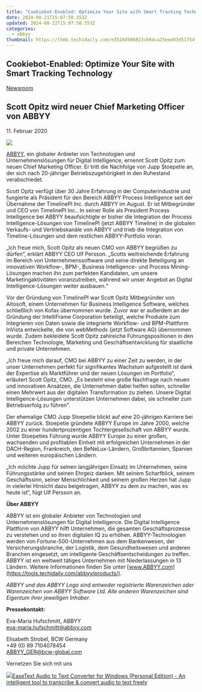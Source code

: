 ```yaml
---
title: "Cookiebot-Enabled: Optimize Your Site with Smart Tracking Technology"
date: 2024-08-21T15:07:50.553Z
updated: 2024-08-22T15:07:50.553Z
categories:
  - abbyy
thumbnail: https://thmb.techidaily.com/e3528d506823cb6dca25eee03d51754fbb17fe96f4d59ce559e11e5be6c55331.jpg
---
```


## Cookiebot-Enabled: Optimize Your Site with Smart Tracking Technology

[Newsroom](https://tools.techidaily.com/abbyy/products/)

## Scott Opitz wird neuer Chief Marketing Officer von ABBYY

11\. Februar 2020

![](https://content.abbyy.com/-/media/project/abbyy/abbyy/branchtemplates/shutterstock_1272462163_1296-x-729.jpg?h=729&iar=0&w=1296)

[ABBYY](https://tools.techidaily.com/abbyy/products/), ein globaler Anbieter von Technologien und Unternehmenslösungen für Digital Intelligence, ernennt Scott Opitz zum neuen Chief Marketing Officer. Er tritt die Nachfolge von Jupp Stoepetie an, der sich nach 20-jähriger Betriebszugehörigkeit in den Ruhestand verabschiedet.

Scott Opitz verfügt über 30 Jahre Erfahrung in der Computerindustrie und fungierte als Präsident für den Bereich ABBYY Process Intelligence seit der Übernahme der TimelinePI Inc. durch ABBYY im August. Er ist Mitbegründer und CEO von TimelinePI Inc.. In seiner Rolle als President Process Intelligence bei ABBYY beaufsichtigte er bisher die Integration der Process Intelligence-Lösungen von TimelinePI (jetzt ABBYY Timeline) in die globalen Verkaufs- und Vertriebskanäle von ABBYY und trieb die Integration von Timeline-Lösungen und dem restlichen ABBYY-Portfolio voran.

„Ich freue mich, Scott Opitz als neuen CMO von ABBYY begrüßen zu dürfen“, erklärt ABBYY CEO Ulf Persson. „Scotts weitreichende Erfahrung im Bereich von Unternehmenssoftware und seine direkte Beteiligung an innovativen Workflow-, BPM-, Business Intelligence- und Process Mining-Lösungen machen ihn zum perfekten Kandidaten, um unsere Marketingaktivitäten voranzutreiben, während wir unser Angebot an Digital Intelligence-Lösungen weiter ausbauen.“

Vor der Gründung von TimelinePI war Scott Opitz Mitbegründer von Altosoft, einem Unternehmen für Business Intelligence Software, welches schließlich von Kofax übernommen wurde. Zuvor war er außerdem an der Gründung der IntelliFrame Corporation beteiligt, welche Produkte zum Integrieren von Daten sowie die integrierte Workflow- und BPM-Plattform InVista entwickelte, die von webMethods (jetzt Software AG) übernommen wurde. Zudem bekleidete Scott Opitz zahlreiche Führungspositionen in den Bereichen Technologie, Marketing und Geschäftsentwicklung für staatliche und private Unternehmen.

„Ich freue mich darauf, CMO bei ABBYY zu einer Zeit zu werden, in der unser Unternehmen perfekt für signifikantes Wachstum aufgestellt ist dank der Expertise als Marktführer und der neuen Lösungen im Portfolio“, erläutert Scott Opitz, CMO. „Es besteht eine große Nachfrage nach neuen und innovativen Ansätzen, die Unternehmen dabei helfen sollen, schneller einen Mehrwert aus der digitalen Transformation zu ziehen. Unsere Digital Intelligence-Lösungen unterstützen Unternehmen dabei, sie schneller zum Betriebserfolg zu führen".

Der ehemalige CMO Jupp Stoepetie blickt auf eine 20-jährigen Karriere bei ABBYY zurück. Stoepetie gründete ABBYY Europe im Jahre 2000, welche 2002 zu einer hundertprozentigen Tochtergesellschaft von ABBYY wurde. Unter Stoepeties Führung wurde ABBYY Europe zu einer großen, wachsenden und profitablen Einheit mit erfolgreichen Unternehmen in der DACH-Region, Frankreich, den BeNeLux-Ländern, Großbritannien, Spanien und weiteren europäischen Ländern.

„Ich möchte Jupp für seinen langjährigen Einsatz im Unternehmen, seine Führungsstärke und seinen Ehrgeiz danken. Mit seinem Scharfblick, seinem Geschäftssinn, seiner Menschlichkeit und seinem großen Herzen hat Jupp in vielerlei Hinsicht dazu beigetragen, ABBYY zu dem zu machen, was es heute ist“, fügt Ulf Persson an.

**Über ABBYY**

ABBYY ist ein globaler Anbieter von Technologien und Unternehmenslösungen für Digital Intelligence. Die Digital Intelligence Plattform von ABBYY hilft Unternehmen, die gesamten Geschäftsprozesse zu verstehen und so ihren digitalen IQ zu erhöhen. ABBYY-Technologien werden von Fortune-500-Unternehmen aus dem Bankenwesen, der Versicherungsbranche, der Logistik, dem Gesundheitswesen und anderen Branchen eingesetzt, um intelligente Geschäftsentscheidungen zu treffen. ABBYY ist ein weltweit tätiges Unternehmen mit Niederlassungen in 13 Ländern. Weitere Informationen finden Sie unter [www.ABBYY.com](https://tools.techidaily.com/abbyy/products/).

_ABBYY und das ABBYY Logo sind entweder registrierte Warenzeichen oder Warenzeichen von ABBYY Software Ltd. Alle anderen Warenzeichen sind Eigentum ihrer jeweiligen Inhaber._

**Pressekontakt:**

Eva-Maria Hufschmitt, ABBYY  
[eva-maria.hufschmitt@abbyy.com](https://tools.techidaily.com/abbyy/products/)

Elisabeth Strobel, BCW Germany  
+49 (0) 89 7104078454  
[ABBYY\_GER@bcw-global.com](https://tools.techidaily.com/abbyy/products/)

Vernetzen Sie sich mit uns

<ins class="adsbygoogle"
     style="display:block"
     data-ad-format="autorelaxed"
     data-ad-client="ca-pub-7571918770474297"
     data-ad-slot="1223367746"></ins>



<ins class="adsbygoogle"
     style="display:block"
     data-ad-client="ca-pub-7571918770474297"
     data-ad-slot="8358498916"
     data-ad-format="auto"
     data-full-width-responsive="true"></ins>

<!-- affiliate ads begin -->
<a href="https://secure.2checkout.com/order/checkout.php?PRODS=40203538&QTY=1&AFFILIATE=108875&CART=1"><img src="https://secure.avangate.com/images/merchant/cc4b82e826b52ec41c810301548e8f48/products/audio-to-text-transcription-software.png" border="0">EaseText Audio to Text Converter for Windows (Personal Edition) - An intelligent tool to transcribe & convert audio to text freely </a>
<!-- affiliate ads end -->
